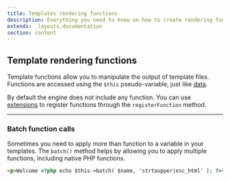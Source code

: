 ```yaml
---
title: Templates rendering functions
description: Everything you need to know on how to create rendering functions for the templates engine provided by the Backyard Framework for WordPress.
extends: _layouts.documentation
section: content
---
```


## Template rendering functions

Template functions allow you to manipulate the output of template files. Functions are accessed using the `$this` pseudo-variable, just like [data](/docs/template-data).

By default the engine does not include any function. You can use [extensions](/docs/templates-engine-extensions/) to register functions through the `registerFunction` method.

<hr>

### Batch function calls

Sometimes you need to apply more than function to a variable in your templates. The `batch()` method helps by allowing you to apply multiple functions, including native PHP functions.

```html
<p>Welcome <?php echo $this->batch( $name, 'strtoupper|esc_html' ); ?></p>
```
